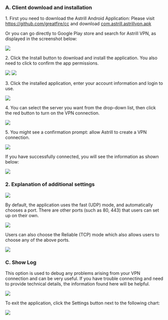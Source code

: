 <h3>A. Client download and installation</h3>
<p>
	1. First you need to download the Astrill Android Application: Please visit <a href="https://github.com/greatfire/cc" target="_blank">https://github.com/greatfire/cc</a> and download <a href="https://github.com/greatfire/cc/raw/master/z/clients/com.astrill.astrillvpn.apk" target="_blank">com.astrill.astrillvpn.apk</a>
</p>
<p>Or you can go directly to Google Play store and search for Astrill VPN, as displayed in the screenshot below:
</p>
<p>
	<img src="https://raw.githubusercontent.com/greatfire/cc/master/z/img/guides/image39.png">
</p>
<p>2. Click the Install button to download and install the application. You also need to click to confirm the app permissions. </p>
<p>
	<img src="https://raw.githubusercontent.com/greatfire/cc/master/z/img/guides/image00.png"> <img src="https://raw.githubusercontent.com/greatfire/cc/master/z/img/guides/image04.png"> 
</p>
<p></p>
<p>3. Click the installed application, enter your account information and login to use.
</p>
<p>
	<img src="https://raw.githubusercontent.com/greatfire/cc/master/z/img/guides/image54.png">
</p>
<p>4. You can select the server you want from the drop-down list, then click the red button to turn on the VPN connection.
</p>
<p>
	<img src="https://raw.githubusercontent.com/greatfire/cc/master/z/img/guides/image01.png">
</p>
<p>5. You might see a confirmation prompt: allow Astrill to create a VPN connection.</p>
<p>
	<img src="https://raw.githubusercontent.com/greatfire/cc/master/z/img/guides/image51.png">
</p>
<p>If you have successfully connected, you will see the information as shown below:
</p>
<p>
	<img src="https://raw.githubusercontent.com/greatfire/cc/master/z/img/guides/image02.png">
</p>
<h3>2. Explanation of additional settings
</h3>
<p>
	<img src="https://raw.githubusercontent.com/greatfire/cc/master/z/img/guides/image09.png">
</p>
<p>By default, the application uses the fast (UDP) mode, and automatically chooses a port. There are other ports (such as 80, 443) that users can set up on their own.
</p>
<p>
	<img src="https://raw.githubusercontent.com/greatfire/cc/master/z/img/guides/image26.png">
</p>
<p>Users can also choose the Reliable (TCP) mode which also allows users to choose any of the above ports.
</p>
<p>
	<img src="https://raw.githubusercontent.com/greatfire/cc/master/z/img/guides/image16.png">
</p>
<h3>C. Show Log
</h3>
<p>This option is used to debug any problems arising from your VPN connection and can be very useful. If you have trouble connecting and need to provide technical details, the information found here will be helpful.
</p>
<p>
	<img src="https://raw.githubusercontent.com/greatfire/cc/master/z/img/guides/image38.png">
</p>
<p>To exit the application, click the Settings button next to the following chart:</p>
<p>
	<img src="https://raw.githubusercontent.com/greatfire/cc/master/z/img/guides/image17.png">
</p>
